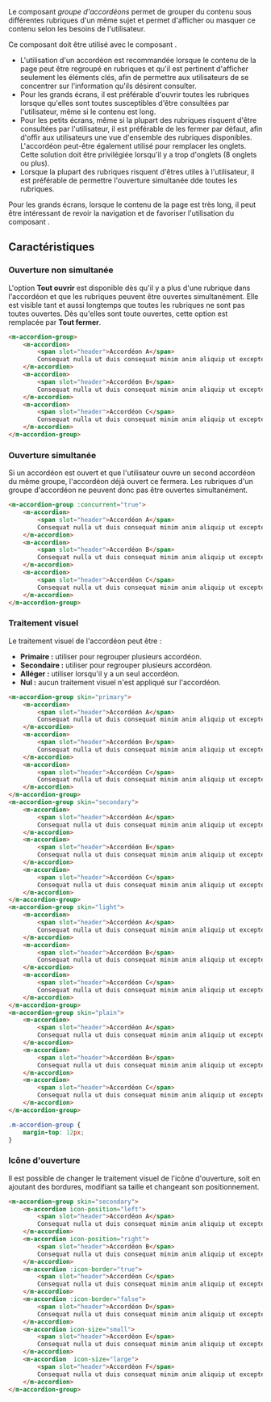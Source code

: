 Le composant *groupe d'accordéons* permet de grouper du contenu sous différentes rubriques d'un même sujet et permet d'afficher ou masquer ce contenu selon les besoins de l'utilisateur.

Ce composant doit être utilisé avec le composant *<modul-go name="m-accordion"></modul-go>*.

<modul-do>
    <ul>
        <li>L'utilisation d'un accordéon est recommandée lorsque le contenu de la page peut être regroupé en rubriques et qu'il est pertinent d'afficher seulement les éléments clés, afin de permettre aux utilisateurs de se concentrer sur l'information qu'ils désirent consulter.</li>
        <li>Pour les grands écrans, il est préférable d'ouvrir toutes les rubriques lorsque qu'elles sont toutes susceptibles d'être consultées par l'utilisateur, même si le contenu est long.</li>
        <li>Pour les petits écrans, même si la plupart des rubriques risquent d'être consultées par l'utilisateur, il est préférable de les fermer par défaut, afin d'offir aux utilisateurs une vue d'ensemble des rubriques disponibles. L'accordéon peut-être également utilisé pour remplacer les onglets. Cette solution doit être privilégiée lorsqu'il y a trop d'onglets (8 onglets ou plus).</li>
        <li>Lorsque la plupart des rubriques risquent d'êtres utiles à l'utilisateur, il est préférable de permettre l'ouverture simultanée dde toutes les rubriques.</li>
    </ul>
</modul-do>

<modul-dont>Pour les grands écrans, lorsque le contenu de la page est très long, il peut être intéressant de revoir la navigation et de favoriser l'utilisation du composant *<modul-go name="m-tabs"></modul-go>*</modul-dont>.

## Caractéristiques
### Ouverture non simultanée
L'option **Tout ouvrir** est disponible dès qu'il y a plus d'une rubrique dans l'accordéon et que les rubriques peuvent être ouvertes simultanément. Elle est visible tant et aussi longtemps que toutes les rubriques ne sont pas toutes ouvertes. Dès qu'elles sont toute ouvertes, cette option est remplacée par **Tout fermer**.

<modul-demo>

```html
<m-accordion-group>
    <m-accordion>
        <span slot="header">Accordéon A</span>
        Consequat nulla ut duis consequat minim anim aliquip ut excepteur. Sunt culpa irure tempor exercitation. Laborum pariatur fugiat voluptate nisi fugiat Lorem tempor nisi veniam labore incididunt nostrud. Commodo exercitation ex nostrud cillum culpa sit esse ullamco nisi esse Lorem. Eiusmod labore do tempor deserunt mollit enim et aliquip anim ea laboris anim commodo. Culpa irure do eu nulla pariatur voluptate labore. Culpa enim elit eu esse non nisi do duis.
    </m-accordion>
    <m-accordion>
        <span slot="header">Accordéon B</span>
        Consequat nulla ut duis consequat minim anim aliquip ut excepteur. Sunt culpa irure tempor exercitation. Laborum pariatur fugiat voluptate nisi fugiat Lorem tempor nisi veniam labore incididunt nostrud. Commodo exercitation ex nostrud cillum culpa sit esse ullamco nisi esse Lorem. Eiusmod labore do tempor deserunt mollit enim et aliquip anim ea laboris anim commodo. Culpa irure do eu nulla pariatur voluptate labore. Culpa enim elit eu esse non nisi do duis.
    </m-accordion>
    <m-accordion>
        <span slot="header">Accordéon C</span>
        Consequat nulla ut duis consequat minim anim aliquip ut excepteur. Sunt culpa irure tempor exercitation. Laborum pariatur fugiat voluptate nisi fugiat Lorem tempor nisi veniam labore incididunt nostrud. Commodo exercitation ex nostrud cillum culpa sit esse ullamco nisi esse Lorem. Eiusmod labore do tempor deserunt mollit enim et aliquip anim ea laboris anim commodo. Culpa irure do eu nulla pariatur voluptate labore. Culpa enim elit eu esse non nisi do duis.
    </m-accordion>
</m-accordion-group>
```

</modul-demo>

### Ouverture simultanée
Si un accordéon est ouvert et que l'utilisateur ouvre un second accordéon du même groupe, l'accordéon déjà ouvert ce fermera. Les rubriques d'un groupe d'accordéon ne peuvent donc pas être ouvertes simultanément.

<modul-demo>

```html
<m-accordion-group :concurrent="true">
    <m-accordion>
        <span slot="header">Accordéon A</span>
        Consequat nulla ut duis consequat minim anim aliquip ut excepteur. Sunt culpa irure tempor exercitation. Laborum pariatur fugiat voluptate nisi fugiat Lorem tempor nisi veniam labore incididunt nostrud. Commodo exercitation ex nostrud cillum culpa sit esse ullamco nisi esse Lorem. Eiusmod labore do tempor deserunt mollit enim et aliquip anim ea laboris anim commodo. Culpa irure do eu nulla pariatur voluptate labore. Culpa enim elit eu esse non nisi do duis.
    </m-accordion>
    <m-accordion>
        <span slot="header">Accordéon B</span>
        Consequat nulla ut duis consequat minim anim aliquip ut excepteur. Sunt culpa irure tempor exercitation. Laborum pariatur fugiat voluptate nisi fugiat Lorem tempor nisi veniam labore incididunt nostrud. Commodo exercitation ex nostrud cillum culpa sit esse ullamco nisi esse Lorem. Eiusmod labore do tempor deserunt mollit enim et aliquip anim ea laboris anim commodo. Culpa irure do eu nulla pariatur voluptate labore. Culpa enim elit eu esse non nisi do duis.
    </m-accordion>
    <m-accordion>
        <span slot="header">Accordéon C</span>
        Consequat nulla ut duis consequat minim anim aliquip ut excepteur. Sunt culpa irure tempor exercitation. Laborum pariatur fugiat voluptate nisi fugiat Lorem tempor nisi veniam labore incididunt nostrud. Commodo exercitation ex nostrud cillum culpa sit esse ullamco nisi esse Lorem. Eiusmod labore do tempor deserunt mollit enim et aliquip anim ea laboris anim commodo. Culpa irure do eu nulla pariatur voluptate labore. Culpa enim elit eu esse non nisi do duis.
    </m-accordion>
</m-accordion-group>
```

</modul-demo>

### Traitement visuel
Le traitement visuel de l'accordéon peut être&nbsp;:
* **Primaire&nbsp;:** utiliser pour regrouper plusieurs accordéon.
* **Secondaire&nbsp;:** utiliser pour regrouper plusieurs accordéon.
* **Alléger&nbsp;:** utiliser lorsqu'il y a un seul accordéon.
* **Nul&nbsp;:** aucun traitement visuel n'est appliqué sur l'accordéon.

<modul-demo>

```html
<m-accordion-group skin="primary">
    <m-accordion>
        <span slot="header">Accordéon A</span>
        Consequat nulla ut duis consequat minim anim aliquip ut excepteur. Sunt culpa irure tempor exercitation. Laborum pariatur fugiat voluptate nisi fugiat Lorem tempor nisi veniam labore incididunt nostrud. Commodo exercitation ex nostrud cillum culpa sit esse ullamco nisi esse Lorem. Eiusmod labore do tempor deserunt mollit enim et aliquip anim ea laboris anim commodo. Culpa irure do eu nulla pariatur voluptate labore. Culpa enim elit eu esse non nisi do duis.
    </m-accordion>
    <m-accordion>
        <span slot="header">Accordéon B</span>
        Consequat nulla ut duis consequat minim anim aliquip ut excepteur. Sunt culpa irure tempor exercitation. Laborum pariatur fugiat voluptate nisi fugiat Lorem tempor nisi veniam labore incididunt nostrud. Commodo exercitation ex nostrud cillum culpa sit esse ullamco nisi esse Lorem. Eiusmod labore do tempor deserunt mollit enim et aliquip anim ea laboris anim commodo. Culpa irure do eu nulla pariatur voluptate labore. Culpa enim elit eu esse non nisi do duis.
    </m-accordion>
    <m-accordion>
        <span slot="header">Accordéon C</span>
        Consequat nulla ut duis consequat minim anim aliquip ut excepteur. Sunt culpa irure tempor exercitation. Laborum pariatur fugiat voluptate nisi fugiat Lorem tempor nisi veniam labore incididunt nostrud. Commodo exercitation ex nostrud cillum culpa sit esse ullamco nisi esse Lorem. Eiusmod labore do tempor deserunt mollit enim et aliquip anim ea laboris anim commodo. Culpa irure do eu nulla pariatur voluptate labore. Culpa enim elit eu esse non nisi do duis.
    </m-accordion>
</m-accordion-group>
<m-accordion-group skin="secondary">
    <m-accordion>
        <span slot="header">Accordéon A</span>
        Consequat nulla ut duis consequat minim anim aliquip ut excepteur. Sunt culpa irure tempor exercitation. Laborum pariatur fugiat voluptate nisi fugiat Lorem tempor nisi veniam labore incididunt nostrud. Commodo exercitation ex nostrud cillum culpa sit esse ullamco nisi esse Lorem. Eiusmod labore do tempor deserunt mollit enim et aliquip anim ea laboris anim commodo. Culpa irure do eu nulla pariatur voluptate labore. Culpa enim elit eu esse non nisi do duis.
    </m-accordion>
    <m-accordion>
        <span slot="header">Accordéon B</span>
        Consequat nulla ut duis consequat minim anim aliquip ut excepteur. Sunt culpa irure tempor exercitation. Laborum pariatur fugiat voluptate nisi fugiat Lorem tempor nisi veniam labore incididunt nostrud. Commodo exercitation ex nostrud cillum culpa sit esse ullamco nisi esse Lorem. Eiusmod labore do tempor deserunt mollit enim et aliquip anim ea laboris anim commodo. Culpa irure do eu nulla pariatur voluptate labore. Culpa enim elit eu esse non nisi do duis.
    </m-accordion>
    <m-accordion>
        <span slot="header">Accordéon C</span>
        Consequat nulla ut duis consequat minim anim aliquip ut excepteur. Sunt culpa irure tempor exercitation. Laborum pariatur fugiat voluptate nisi fugiat Lorem tempor nisi veniam labore incididunt nostrud. Commodo exercitation ex nostrud cillum culpa sit esse ullamco nisi esse Lorem. Eiusmod labore do tempor deserunt mollit enim et aliquip anim ea laboris anim commodo. Culpa irure do eu nulla pariatur voluptate labore. Culpa enim elit eu esse non nisi do duis.
    </m-accordion>
</m-accordion-group>
<m-accordion-group skin="light">
    <m-accordion>
        <span slot="header">Accordéon A</span>
        Consequat nulla ut duis consequat minim anim aliquip ut excepteur. Sunt culpa irure tempor exercitation. Laborum pariatur fugiat voluptate nisi fugiat Lorem tempor nisi veniam labore incididunt nostrud. Commodo exercitation ex nostrud cillum culpa sit esse ullamco nisi esse Lorem. Eiusmod labore do tempor deserunt mollit enim et aliquip anim ea laboris anim commodo. Culpa irure do eu nulla pariatur voluptate labore. Culpa enim elit eu esse non nisi do duis.
    </m-accordion>
    <m-accordion>
        <span slot="header">Accordéon B</span>
        Consequat nulla ut duis consequat minim anim aliquip ut excepteur. Sunt culpa irure tempor exercitation. Laborum pariatur fugiat voluptate nisi fugiat Lorem tempor nisi veniam labore incididunt nostrud. Commodo exercitation ex nostrud cillum culpa sit esse ullamco nisi esse Lorem. Eiusmod labore do tempor deserunt mollit enim et aliquip anim ea laboris anim commodo. Culpa irure do eu nulla pariatur voluptate labore. Culpa enim elit eu esse non nisi do duis.
    </m-accordion>
    <m-accordion>
        <span slot="header">Accordéon C</span>
        Consequat nulla ut duis consequat minim anim aliquip ut excepteur. Sunt culpa irure tempor exercitation. Laborum pariatur fugiat voluptate nisi fugiat Lorem tempor nisi veniam labore incididunt nostrud. Commodo exercitation ex nostrud cillum culpa sit esse ullamco nisi esse Lorem. Eiusmod labore do tempor deserunt mollit enim et aliquip anim ea laboris anim commodo. Culpa irure do eu nulla pariatur voluptate labore. Culpa enim elit eu esse non nisi do duis.
    </m-accordion>
</m-accordion-group>
<m-accordion-group skin="plain">
    <m-accordion>
        <span slot="header">Accordéon A</span>
        Consequat nulla ut duis consequat minim anim aliquip ut excepteur. Sunt culpa irure tempor exercitation. Laborum pariatur fugiat voluptate nisi fugiat Lorem tempor nisi veniam labore incididunt nostrud. Commodo exercitation ex nostrud cillum culpa sit esse ullamco nisi esse Lorem. Eiusmod labore do tempor deserunt mollit enim et aliquip anim ea laboris anim commodo. Culpa irure do eu nulla pariatur voluptate labore. Culpa enim elit eu esse non nisi do duis.
    </m-accordion>
    <m-accordion>
        <span slot="header">Accordéon B</span>
        Consequat nulla ut duis consequat minim anim aliquip ut excepteur. Sunt culpa irure tempor exercitation. Laborum pariatur fugiat voluptate nisi fugiat Lorem tempor nisi veniam labore incididunt nostrud. Commodo exercitation ex nostrud cillum culpa sit esse ullamco nisi esse Lorem. Eiusmod labore do tempor deserunt mollit enim et aliquip anim ea laboris anim commodo. Culpa irure do eu nulla pariatur voluptate labore. Culpa enim elit eu esse non nisi do duis.
    </m-accordion>
    <m-accordion>
        <span slot="header">Accordéon C</span>
        Consequat nulla ut duis consequat minim anim aliquip ut excepteur. Sunt culpa irure tempor exercitation. Laborum pariatur fugiat voluptate nisi fugiat Lorem tempor nisi veniam labore incididunt nostrud. Commodo exercitation ex nostrud cillum culpa sit esse ullamco nisi esse Lorem. Eiusmod labore do tempor deserunt mollit enim et aliquip anim ea laboris anim commodo. Culpa irure do eu nulla pariatur voluptate labore. Culpa enim elit eu esse non nisi do duis.
    </m-accordion>
</m-accordion-group>
```

```css
.m-accordion-group {
    margin-top: 12px;
}
```

</modul-demo>

### Icône d'ouverture
Il est possible de changer le traitement visuel de l'icône d'ouverture, soit en ajoutant des bordures, modifiant sa taille et changeant son positionnement.

<modul-demo>

```html
<m-accordion-group skin="secondary">
    <m-accordion icon-position="left">
        <span slot="header">Accordéon A</span>
        Consequat nulla ut duis consequat minim anim aliquip ut excepteur. Sunt culpa irure tempor exercitation. Laborum pariatur fugiat voluptate nisi fugiat Lorem tempor nisi veniam labore incididunt nostrud. Commodo exercitation ex nostrud cillum culpa sit esse ullamco nisi esse Lorem. Eiusmod labore do tempor deserunt mollit enim et aliquip anim ea laboris anim commodo. Culpa irure do eu nulla pariatur voluptate labore. Culpa enim elit eu esse non nisi do duis.
    </m-accordion>
    <m-accordion icon-position="right">
        <span slot="header">Accordéon B</span>
        Consequat nulla ut duis consequat minim anim aliquip ut excepteur. Sunt culpa irure tempor exercitation. Laborum pariatur fugiat voluptate nisi fugiat Lorem tempor nisi veniam labore incididunt nostrud. Commodo exercitation ex nostrud cillum culpa sit esse ullamco nisi esse Lorem. Eiusmod labore do tempor deserunt mollit enim et aliquip anim ea laboris anim commodo. Culpa irure do eu nulla pariatur voluptate labore. Culpa enim elit eu esse non nisi do duis.
    </m-accordion>
    <m-accordion :icon-border="true">
        <span slot="header">Accordéon C</span>
        Consequat nulla ut duis consequat minim anim aliquip ut excepteur. Sunt culpa irure tempor exercitation. Laborum pariatur fugiat voluptate nisi fugiat Lorem tempor nisi veniam labore incididunt nostrud. Commodo exercitation ex nostrud cillum culpa sit esse ullamco nisi esse Lorem. Eiusmod labore do tempor deserunt mollit enim et aliquip anim ea laboris anim commodo. Culpa irure do eu nulla pariatur voluptate labore. Culpa enim elit eu esse non nisi do duis.
    </m-accordion>
    <m-accordion :icon-border="false">
        <span slot="header">Accordéon D</span>
        Consequat nulla ut duis consequat minim anim aliquip ut excepteur. Sunt culpa irure tempor exercitation. Laborum pariatur fugiat voluptate nisi fugiat Lorem tempor nisi veniam labore incididunt nostrud. Commodo exercitation ex nostrud cillum culpa sit esse ullamco nisi esse Lorem. Eiusmod labore do tempor deserunt mollit enim et aliquip anim ea laboris anim commodo. Culpa irure do eu nulla pariatur voluptate labore. Culpa enim elit eu esse non nisi do duis.
    </m-accordion>
    <m-accordion icon-size="small">
        <span slot="header">Accordéon E</span>
        Consequat nulla ut duis consequat minim anim aliquip ut excepteur. Sunt culpa irure tempor exercitation. Laborum pariatur fugiat voluptate nisi fugiat Lorem tempor nisi veniam labore incididunt nostrud. Commodo exercitation ex nostrud cillum culpa sit esse ullamco nisi esse Lorem. Eiusmod labore do tempor deserunt mollit enim et aliquip anim ea laboris anim commodo. Culpa irure do eu nulla pariatur voluptate labore. Culpa enim elit eu esse non nisi do duis.
    </m-accordion>
    <m-accordion  icon-size="large">
        <span slot="header">Accordéon F</span>
        Consequat nulla ut duis consequat minim anim aliquip ut excepteur. Sunt culpa irure tempor exercitation. Laborum pariatur fugiat voluptate nisi fugiat Lorem tempor nisi veniam labore incididunt nostrud. Commodo exercitation ex nostrud cillum culpa sit esse ullamco nisi esse Lorem. Eiusmod labore do tempor deserunt mollit enim et aliquip anim ea laboris anim commodo. Culpa irure do eu nulla pariatur voluptate labore. Culpa enim elit eu esse non nisi do duis.
    </m-accordion>
</m-accordion-group>
```

</modul-demo>

